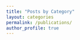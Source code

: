 ```yaml
---
title: "Posts by Category"
layout: categories
permalink: /publications/
author_profile: true
---
```

